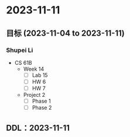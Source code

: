 # 2023-11-11
## 目标 (2023-11-04 to 2023-11-11)
### Shupei Li
- CS 61B
    - Week 14 
        - [ ] Lab 15
        - [ ] HW 6
        - [ ] HW 7
    - Project 2
        - [ ] Phase 1
        - [ ] Phase 2

## DDL：2023-11-11
